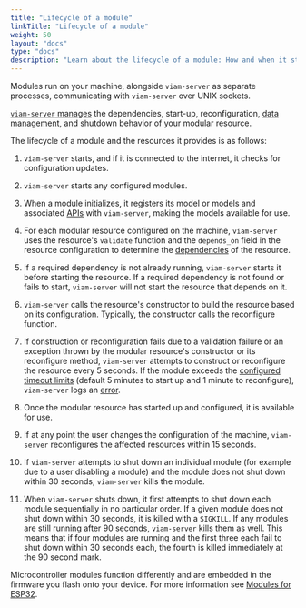 ```yaml
---
title: "Lifecycle of a module"
linkTitle: "Lifecycle of a module"
weight: 50
layout: "docs"
type: "docs"
description: "Learn about the lifecycle of a module: How and when it starts, shuts down, and reconfigures."
---
```


Modules run on your machine, alongside `viam-server` as separate processes, communicating with `viam-server` over UNIX sockets.

[`viam-server` manages](/operate/reference/viam-server/) the dependencies, start-up, reconfiguration, [data management](/data-ai/capture-data/capture-sync/), and shutdown behavior of your modular resource.

The lifecycle of a module and the resources it provides is as follows:

1. `viam-server` starts, and if it is connected to the internet, it checks for configuration updates.

1. `viam-server` starts any configured modules.

1. When a module initializes, it registers its model or models and associated [APIs](/dev/reference/apis/) with `viam-server`, making the models available for use.

1. For each modular resource configured on the machine, `viam-server` uses the resource's `validate` function and the `depends_on` field in the resource configuration to determine the [dependencies](/operate/get-started/other-hardware/create-module/dependencies/) of the resource.

1. If a required dependency is not already running, `viam-server` starts it before starting the resource.
   If a required dependency is not found or fails to start, `viam-server` will not start the resource that depends on it.

1. `viam-server` calls the resource's constructor to build the resource based on its configuration.
   Typically, the constructor calls the reconfigure function.

1. If construction or reconfiguration fails due to a validation failure or an exception thrown by the modular resource's constructor or its reconfigure method, `viam-server` attempts to construct or reconfigure the resource every 5 seconds.
   If the module exceeds the [configured timeout limits](/operate/get-started/other-hardware/module-configuration/#environment-variables) (default 5 minutes to start up and 1 minute to reconfigure), `viam-server` logs an [error](/dev/tools/common-errors/#timed-out-waiting-for-module).

1. Once the modular resource has started up and configured, it is available for use.

1. If at any point the user changes the configuration of the machine, `viam-server` reconfigures the affected resources within 15 seconds.

1. If `viam-server` attempts to shut down an individual module (for example due to a user disabling a module) and the module does not shut down within 30 seconds, `viam-server` kills the module.

1. When `viam-server` shuts down, it first attempts to shut down each module sequentially in no particular order.
   If a given module does not shut down within 30 seconds, it is killed with a `SIGKILL`.
   If any modules are still running after 90 seconds, `viam-server` kills them as well.
   This means that if four modules are running and the first three each fail to shut down within 30 seconds each, the fourth is killed immediately at the 90 second mark.

Microcontroller modules function differently and are embedded in the firmware you flash onto your device.
For more information see [Modules for ESP32](/operate/get-started/other-hardware/micro-module/).
